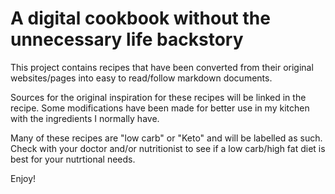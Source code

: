 # A digital cookbook without the unnecessary life backstory 

This project contains recipes that have been converted from their original websites/pages into easy to read/follow markdown documents. 

Sources for the original inspiration for these recipes will be linked in the recipe. Some modifications have been made for better use in my kitchen with the ingredients I normally have.

Many of these recipes are "low carb" or "Keto" and will be labelled as such. Check with your doctor and/or nutritionist to see if a low carb/high fat diet is best for your nutrtional needs.

Enjoy!
